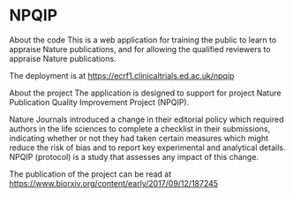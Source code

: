# NPQIP

About the code
This is a web application for training the public to learn to appraise Nature publications, and for allowing the qualified reviewers to appraise Nature publications.

The deployment is at https://ecrf1.clinicaltrials.ed.ac.uk/npqip

About the project
The application is designed to support for project Nature Publication Quality Improvement Project (NPQIP).

Nature Journals introduced a change in their editorial policy which required authors in the life sciences to complete a checklist in their submissions, indicating whether or not they had taken certain measures which might reduce the risk of bias and to report key experimental and analytical details. NPQIP (protocol) is a study that assesses any impact of this change.

The publication of the project can be read at https://www.biorxiv.org/content/early/2017/09/12/187245
